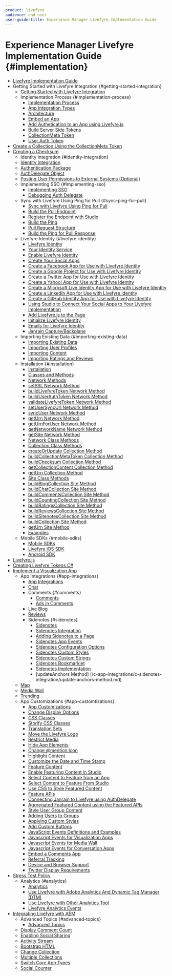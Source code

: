 ```yaml
---
product: livefyre
audience: end-user
user-guide-title: Experience Manager Livefyre Implementation Guide
---
```

 
# Experience Manager Livefyre Implementation Guide {#implementation}

+ [Livefyre Implementation Guide](home.md)
+ Getting Started with Livefyre Integration {#getting-started-integration}
  + [Getting Started with Livefyre Integration](c-getting-started/c-getting-started.md)
  + Implementation Process {#implementation-process}
    + [Implementation Process](c-getting-started/c-implementation-process/c-implementation-process.md)
    + [App Integration Types](c-getting-started/c-implementation-process/c-app-integration-types.md)
    + [Architecture](c-getting-started/c-implementation-process/c-architecture.md)
    + [Embed an App](c-getting-started/c-implementation-process/c-using-livefyre.js-to-create-customize-and-use-apps-on-your-site.md)
    + [Add Authetication to an App using Livefyre.js](c-getting-started/c-implementation-process/c-add-authetication-to-an-app-using-livefyre.js.md)
    + [Build Server Side Tokens](c-getting-started/c-implementation-process/c-build-server-side-tokens.md)
    + [CollectionMeta Token](c-getting-started/c-implementation-process/c-collectionmeta-tokent.md)
    + [User Auth Token](c-getting-started/c-implementation-process/c-user-auth-token.md)
+ [Create a Collection Using the CollectionMeta Token](t-create-a-collectionmeta-token.md)
+ [Creating a Checksum](c-creating-a-checksum.md)
  + Identity Integration {#identity-integration}
  + [Identity Integration](t-about-identity-integration/t-about-identity-integration.md)
  + [Authentication Package](t-about-identity-integration/c-authorization-package.md)
  + [AuthDelegate Object](t-about-identity-integration/c-building-an-auth-delegate.md)
  + [Posting User Permissions to External Systems (Optional)](t-about-identity-integration/c-posting-user-permissions-to-external-systems.md)
  + Implementing SSO {#implementing-sso}
    + [Implementing SSO](t-about-identity-integration/c-implementing-sso/c-implementing-sso.md)
    + [Debugging Auth Delegate](t-about-identity-integration/c-implementing-sso/c-debugging-auth.md)
  + Sync with Livefyre Using Ping for Pull {#sync-ping-for-pull}
    + [Sync with Livefyre Using Ping for Pull](t-about-identity-integration/t-sync-with-livefyre-using-ping-for-pull/t-sync-with-livefyre-using-ping-for-pull.md)
    + [Build the Pull Endpoint](t-about-identity-integration/t-sync-with-livefyre-using-ping-for-pull/t-build-the-pull-endpoint.md)
    + [Register the Endpoint with Studio](t-about-identity-integration/t-sync-with-livefyre-using-ping-for-pull/c-register-the-endpoint-with-studio.md)
    + [Build the Ping](t-about-identity-integration/t-sync-with-livefyre-using-ping-for-pull/t-build-the-ping.md)
    + [Pull Request Structure](t-about-identity-integration/t-sync-with-livefyre-using-ping-for-pull/t-pull-request-structure.md)
    + [Build the Ping for Pull Response](t-about-identity-integration/t-sync-with-livefyre-using-ping-for-pull/c-build-the-ping-for-pull-response.md)
  + Livefyre Identity {#livefyre-identity}
    + [Livefyre Identity](c-livefyre-identity-comp/c-livefyre-identity-comp.md)
    + [Your Identity Service](c-livefyre-identity-comp/c-your-identity-service-comp.md)
    + [Enable Livefyre Identity](c-livefyre-identity-comp/t-enable-livefyre-identity.md)
    + [Create Your Social Apps](c-livefyre-identity-comp/t-create-your-social-apps.md)
    + [Create a Facebook App for Use with Livefyre Identity](c-livefyre-identity-comp/t-create-a-facebook-app-for-use-with-livefyre-identity.md)
    + [Create a Google Project for Use with Livefyre Identity](c-livefyre-identity-comp/t-create-a-google-project-for-use-with-livefyre-identity.md)
    + [Create a Twitter App for Use with Livefyre Identity](c-livefyre-identity-comp/t-create-a-twitter-app-for-use-with-livefyre-identity.md)
    + [Create a Yahoo! App for Use with Livefyre Identity](c-livefyre-identity-comp/t-create-a-yahoo-app-for-use-with-livefyre-identity.md)
    + [Create a Microsoft Live Identity App for Use with Livefyre Identity](c-livefyre-identity-comp/t-create-a-microsoft-live-id-app-for-use-with-livefyre-identity.md)
    + [Create a LinkedIn App for Use with Livefyre Identity](c-livefyre-identity-comp/t-create-a-linkedin-app-for-use-with-livefyre-identity.md)
    + [Create a GitHub Identity App for Use with Livefyre Identity](c-livefyre-identity-comp/c-create-a-github-identity.md)
    + [Using Studio to Connect Your Social Apps to Your Livefyre Implementation](c-livefyre-identity-comp/t-using-studio-to-connect-your-social-apps-to-your-livefyre-implementation.md)
    + [Add Livefyre.js to the Page](c-livefyre-identity-comp/t-add-livefyre.js-to-the-page.md)
    + [Initialize Livefyre Identity](c-livefyre-identity-comp/t-initialize-livefyre-identity.md)
    + [Emails for Livefyre Identity](c-livefyre-identity-comp/c-emails-for-livefyre-identity.md)
    + [Janrain Capture/Backplane](c-livefyre-identity-comp/c-janrain-capture-backplane-comp.md)
  + Importing Existing Data {#importing-existing-data}
    + [Importing Existing Data](c-importing-existing-data/c-importing-existing-data.md)
    + [Importing User Profiles](c-importing-existing-data/c-importing-user-profiles.md)
    + [Importing Content](c-importing-existing-data/c-importing-content.md)
    + [Importing Ratings and Reviews](c-importing-existing-data/c-importing-ratings-and-reviews.md)
  + Installation {#installation}
    + [Installation](c-installing-libraries/c-installing-libraries.md)
    + [Classes and Methods](c-installing-libraries/c-methods-livefyre.md)
    + [Network Methods](c-installing-libraries/c-network-methods.md)
    + [setSSL Network Method](c-installing-libraries/r-setssl-method.md)
    + [buildLivefyreToken Network Method](c-installing-libraries/r-buildlivefyretoken-method.md)
    + [buildUserAuthToken Network Method](c-installing-libraries/r-builduserauthtoken-method.md)
    + [validateLivefyreToken Network Method](c-installing-libraries/c-validatelivefyretoken-network-method.md)
    + [setUserSyncUrl Network Method](c-installing-libraries/r-setusersyncurl-method.md)
    + [syncUser Network Method](c-installing-libraries/r-syncuser-method.md)
    + [getUrn Network Method](c-installing-libraries/r-geturn-method.md)
    + [getUrnForUser Network Method](c-installing-libraries/r-geturnforuser-method.md)
    + [getNetworkName Network Method](c-installing-libraries/r-getnetworkname-method.md)
    + [getSite Network Method](c-installing-libraries/r-getsite-method.md)
    + [Network Class Methods](c-installing-libraries/c-network-class-methods.md)
    + [Collection Class Methods](c-installing-libraries/c-collection-methods.md)
    + [createOrUpdate Collection Method](c-installing-libraries/r-createorupdate-collection-method.md)
    + [buildCollectionMetaToken Collection Method](c-installing-libraries/r-buildcollectionmetatoken-collection-method.md)
    + [buildChecksum Collection Method](c-installing-libraries/r-buildchecksum-collection-method.md)
    + [getCollectionContent Collection Method](c-installing-libraries/t-getcollectioncontent-collection-method.md)
    + [getUrn Collection Method](c-installing-libraries/r-geturn-collection-method.md)
    + [Site Class Methods](c-installing-libraries/c-site-methods.md)
    + [buildBlogCollection Site Method](c-installing-libraries/r-buildblogcollection-site-method.md)
    + [buildChatCollection Site Method](c-installing-libraries/r-buildchatcollection-site-method.md)
    + [buildCommentsCollection Site Method](c-installing-libraries/r-buildcommentscollection-site-method.md)
    + [buildCountingCollection Site Method](c-installing-libraries/r-buildcountingcollection-site-method.md)
    + [buildRatingsCollection Site Method](c-installing-libraries/r-buildratingscollection-site-method.md)
    + [buildReviewsCollection Site Method](c-installing-libraries/r-buildreviewscollection-site-method.md)
    + [buildSitenotesCollection Site Method](c-installing-libraries/r-buildsitenotescollection-site-method.md)
    + [buildCollection Site Method](c-installing-libraries/r-buildcollection-site-method.md)
    + [getUrn Site Method](c-installing-libraries/r-geturn-site-method.md)
    + [Examples](c-installing-libraries/c-libraries-examples.md)
  + Mobile SDKs {#mobile-sdks}
    + [Mobile SDKs](c-mobile-sdks/c-mobile-sdks.md)
    + [Livefyre iOS SDK](c-mobile-sdks/c-livefyre-ios-sdk.md)
    + [Android SDK](c-mobile-sdks/c-android-sdk.md)
+ [Livefyre.js](c-livefyre.js.md)
+ [Creating Livefyre Tokens C#](c-creating-livefyre-tokens-c-.md)
+ [Implement a Visualization App](c-reference-implement-a-visualization-app.md)
  + App Integrations {#app-integrations}
    + [App Integrations](c-app-integrations/c-app-integrations.md)
    + [Chat](c-app-integrations/c-app-integratios-chat.md)
    + Comments {#comments}
      + [Comments](c-app-integrations/c-comments-integration/c-comments-integration.md)
      + [Ads in Comments](c-app-integrations/c-comments-integration/c-ads-in-comments-integration.md)
    + [Live Blog](c-app-integrations/c-live-blog-integration.md)
    + [Reviews](c-app-integrations/c-reviews-integration.md)
    + Sidenotes {#sidenotes}
      + [Sidenotes](c-app-integrations/c-sidenotes-integration/c-sidenotes-integration.md)
      + [Sidenotes Integration](c-app-integrations/c-sidenotes-integration/r-sidenotes-integration.md)
      + [Adding Sidenotes to a Page](c-app-integrations/c-sidenotes-integration/r-adding-sidenotes-to-a-page.md)
      + [Sidenotes App Events](c-app-integrations/c-sidenotes-integration/r-app-events.md)
      + [Sidenotes Configuration Options](c-app-integrations/c-sidenotes-integration/r-configuration-options.md)
      + [Sidenotes Custom Styles](c-app-integrations/c-sidenotes-integration/r-custom-styles.md)
      + [Sidenotes Custom Strings](c-app-integrations/c-sidenotes-integration/r-custom-strings.md)
      + [Sidenotes Bookmarklet](c-app-integrations/c-sidenotes-integration/c-sidenotes-bookmarklet.md)
      + [Sidenotes Implementation](c-app-integrations/c-sidenotes-integration/r-sidenotes-implementation.md)
      + [updateAnchors Method] (/c-app-integrations/c-sidenotes-integration/update-anchors-method.md)
  + [Map](c-app-integrations/c-map-integration.md)
  + [Media Wall](c-app-integrations/c-media-wall-integration.md)
  + [Trending](c-app-integrations/c-trending-integration.md)
  + App Customizations {#app-customtizations}
    + [App Customizations](c-app-customizations/c-app-customizations.md)
    + [Change Display Options](c-app-customizations/c-change-display-options.md)
    + [CSS Classes](c-app-customizations/c-css-classes.md)
    + [Storify CSS Classes](c-app-customizations/c-storify-css-classes.md)
    + [Translation Sets](c-app-customizations/c-translation-sets.md)
    + [Move the Livefyre Logo](c-app-customizations/c-move-the-livefyre-logo.md)
    + [Restrict Media](c-app-customizations/c-restrict-media.md)
    + [Hide App Elements](c-app-customizations/c-hide-app-elements.md)
    + [Change @mention Icon](c-app-customizations/c-change-mention-icon.md)
    + [Highlight Content](c-app-customizations/c-highlight-content.md)
    + [Customize the Date and Time Stamp](c-app-customizations/c-date-time-stamp.md)
    + [Feature Content](c-app-customizations/t-feature-content.md)
    + [Enable Featuring Content in Studio](c-app-customizations/t-enable-featuring-content-in-studio.md)
    + [Select Content to Feature from an App](c-app-customizations/t-select-content-to-feature.md)
    + [Select Content to Feature From Studio](c-app-customizations/t-select-content-to-feature-from-studio.md)
    + [Use CSS to Style Featured Content](c-app-customizations/c-use-css-to-style-featured-content.md)
    + [Feature APIs](c-app-customizations/c-feature-apis.md)
    + [Connecting Janrain to Livefyre using AuthDelegate](c-app-customizations/c-connecting-janrain-to-livefyre-using-authdelegate.md)
    + [Aggregated Featured Content using the Featured APIs](c-app-customizations/c-aggregated-featured-content-using-the-featured-apis.md)
    + [Style User Group Content](c-app-customizations/c-style-user-group-content.md)
    + [Adding Users to Groups](c-app-customizations/c-adding-users-to-groups.md)
    + [Applying Custom Styles](c-app-customizations/c-applying-custom-styles-.md)
    + [Add Custom Buttons](c-app-customizations/t-add-custom-buttons.md)
    + [JavaScript Events Definitions and Examples](c-app-customizations/c-javascript-events.md)
    + [Javascript Events for Visualization Apps](c-app-customizations/c-javascript-events-for-visualization-apps.md)
    + [Javascript Events for Media Wall](c-app-customizations/c-javascript-events-media-wall.md)
    + [Javascript Events for Conversation Apps](c-app-customizations/c-javascript-events-for-conversation-apps.md)
    + [Embed a Comments App](c-app-customizations/c-embed-a-comments-app.md)
    + [Referral Tracking](c-app-customizations/c-referral-tracking.md)
    + [Device and Browser Support](c-app-customizations/c-device-and-browser-support.md)
    + [Twitter Display Requirements](c-app-customizations/c-twitter-display-requirements.md)
+ [Stress Test Policy](c-stress-test-policy.md)
  + Analytics {#analytics}
    + [Analytics](livefyre-analytics/livefyre-analytics.md)
    + [Use Livefyre with Adobe Analytics And Dynamic Tag Manager (DTM)](livefyre-analytics/c-use-livefyre-with-adobe-analytics.md)
    + [Use Livefyre with Other Analytics Tool](livefyre-analytics/c-livefyre-analytics.md)
    + [Livefyre Analytics Events](livefyre-analytics/c-livefyre-analytics-events.md)
+ [Integrating Livefyre with AEM](c-livefyre-aem-integration.md)
  + Advanced Topics {#advanced-topics}
    + [Advanced Topics](c-advanced-topics/c-advanced-topics.md)
  + [Display Comment Count](c-advanced-topics/t-display-comment-count.md)
  + [Enabling Social Sharing](c-advanced-topics/c-enabling-social-sharing.md)
  + [Activity Stream](c-advanced-topics/c-activity-stream.md)
  + [Bootstrap HTML](c-advanced-topics/c-bootstrap-html.md)
  + [Change Collection](c-advanced-topics/c-change-collection.md)
  + [Multiple Collections](c-advanced-topics/c-multiple-collections.md)
  + [Switch Core App Types](c-advanced-topics/c-switch-core-app-types.md)
  + [Social Counter](c-advanced-topics/c-social-counter.md)
